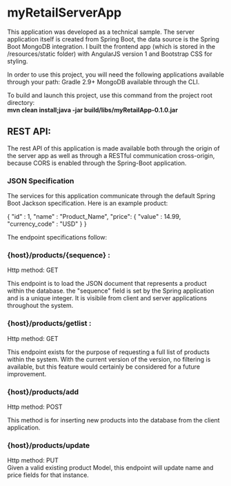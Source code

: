 # myRetailServerApp
This application was developed as a technical sample. The server application itself is created from Spring Boot, the data source is the Spring Boot MongoDB integration. I built the frontend app (which is stored in the /resources/static folder) with AngularJS version 1 and Bootstrap CSS for styling.

In order to use this project, you will need the following applications available through your path:
Gradle 2.9+
MongoDB available through the CLI.


To build and launch this project, use this command from the project root directory:<br>
<strong>mvn clean install;java -jar build/libs/myRetailApp-0.1.0.jar</strong>

<h2><strong>REST API:</strong></h2>
<p>The rest API of this application is made available both through the origin of the server app as well as through a RESTful
communication cross-origin, because CORS is enabled through the Spring-Boot application.
</p>
<h3> JSON Specification </h3>
<p> The services for this application communicate through the default Spring Boot Jackson specification.
Here is an example product:</p>
<div>
  {
    "id" : 1,
    "name" : "Product_Name",
    "price":
      {
        "value" : 14.99,
        "currency_code" : "USD"
      }
  }    
</div>
<p>The endpoint specifications follow:</p>
<strong><h3>{host}/products/{sequence} :</h3></strong>
Http method: GET <br>
<p>This endpoint is to load the JSON document that represents a product within the database. the "sequence" field is set
by the Spring application and is a unique integer. It is visibile from client and server applications throughout the system.
</p>
<strong><h3>{host}/products/getlist :</h3></strong>
Http method: GET<br>
<p>This endpoint exists for the purpose of requesting a full list of products within the system. With the current version of
 the version, no filtering is available, but this feature would certainly be considered for a future improvement. 
</p>
<strong><h3>{host}/products/add </h3></strong>
Http method: POST<br>
<p>This method is for inserting new products into the database from the client application.
</p>
<strong><h3>{host}/products/update </h3></strong>
Http method: PUT<br>
Given a valid existing product Model, this endpoint will update name and price fields for that
instance.

